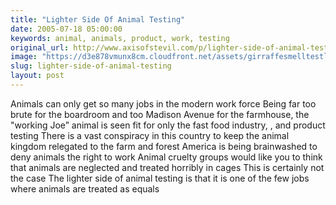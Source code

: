 ```yaml
---
title: "Lighter Side Of Animal Testing"
date: 2005-07-18 05:00:00
keywords: animal, animals, product, work, testing
original_url: http://www.axisofstevil.com/p/lighter-side-of-animal-testing
image: "https://d3e878vmunx8cm.cloudfront.net/assets/girraffesmelltestlarge.jpg"
slug: lighter-side-of-animal-testing
layout: post
---
```


Animals can only get so many jobs in the modern work force Being far too brute for the boardroom and too Madison Avenue for the farmhouse, the &quot;working Joe” animal is seen fit for only the fast food industry, , and product testing There is a vast conspiracy in this country to keep the animal kingdom relegated to the farm and forest America is being brainwashed to deny animals the right to work Animal cruelty groups would like you to think that animals are neglected and treated horribly in cages This is certainly not the case The lighter side of animal testing is that it is one of the few jobs where animals are treated as equals

